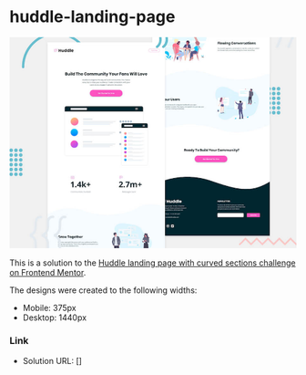 # huddle-landing-page

![](./design/desktop-preview.jpg)

This is a solution to the [Huddle landing page with curved sections challenge on Frontend Mentor](https://www.frontendmentor.io/challenges/huddle-landing-page-with-curved-sections-5ca5ecd01e82137ec91a50f2).

The designs were created to the following widths:

- Mobile: 375px
- Desktop: 1440px

### Link

- Solution URL: []
